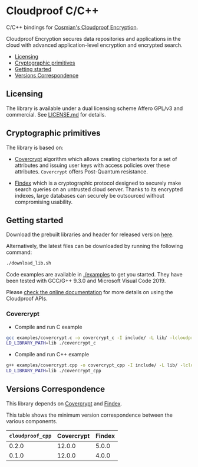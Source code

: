 # Cloudproof C/C++

C/C++ bindings for [Cosmian's Cloudproof Encryption](https://docs.cosmian.com/cloudproof_encryption/use_cases_benefits/).

Cloudproof Encryption secures data repositories and applications in the cloud with advanced application-level encryption and encrypted search.

<!-- toc -->

- [Licensing](#licensing)
- [Cryptographic primitives](#cryptographic-primitives)
- [Getting started](#getting-started)
- [Versions Correspondence](#versions-correspondence)

<!-- tocstop -->

## Licensing

The library is available under a dual licensing scheme Affero GPL/v3 and commercial. See [LICENSE.md](LICENSE.md) for details.

## Cryptographic primitives

The library is based on:

- [Covercrypt](https://github.com/Cosmian/cover_crypt) algorithm which allows
creating ciphertexts for a set of attributes and issuing user keys with access
policies over these attributes. `Covercrypt` offers Post-Quantum resistance.

- [Findex](https://github.com/Cosmian/findex) which is a cryptographic protocol designed to securely make search queries on
an untrusted cloud server. Thanks to its encrypted indexes, large databases can
securely be outsourced without compromising usability.

## Getting started

Download the prebuilt libraries and header for released version [here](https://github.com/Cosmian/cloudproof_cpp/releases).

Alternatively, the latest files can be downloaded by running the following command:

```bash
./download_lib.sh
```

Code examples are available in [./examples](./examples) to get you started.
They have been tested with GCC/G++ 9.3.0 and Microsoft Visual Code 2019.

Please [check the online documentation](https://docs.cosmian.com/cloudproof_encryption/use_cases_benefits/) for more details on using the Cloudproof APIs.

### Covercrypt

- Compile and run C example

```bash
gcc examples/covercrypt.c -o covercrypt_c -I include/ -L lib/ -lcloudproof
LD_LIBRARY_PATH=lib ./covercrypt_c
```

- Compile and run C++ example

```bash
g++ examples/covercrypt.cpp -o covercrypt_cpp -I include/ -L lib/ -lcloudproof
LD_LIBRARY_PATH=lib ./covercrypt_cpp
```

## Versions Correspondence

This library depends on [Covercrypt](https://github.com/Cosmian/cover_crypt) and [Findex](https://github.com/Cosmian/findex).

This table shows the minimum version correspondence between the various components.

| `cloudproof_cpp` | Covercrypt | Findex      |
| ---------------- | ---------- | ----------- |
| 0.2.0            | 12.0.0     | 5.0.0       |
| 0.1.0            | 12.0.0     | 4.0.0       |
